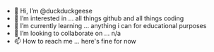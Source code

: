 - 👋 Hi, I’m @duckduckgeese
- 👀 I’m interested in ... all things github and all things coding    
- 🌱 I’m currently learning ... anything i can for educational purposes 
- 💞️ I’m looking to collaborate on ... n/a
- 📫 How to reach me ... here's fine for now

<!---
duckduckgeese/duckduckgeese is a ✨ special ✨ repository because its `README.md` (this file) appears on your GitHub profile.
You can click the Preview link to take a look at your changes.
--->
